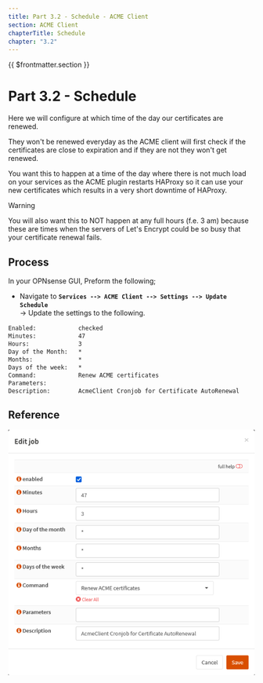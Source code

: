 ```yaml
---
title: Part 3.2 - Schedule - ACME Client
section: ACME Client
chapterTitle: Schedule
chapter: "3.2"
---
```


{{ $frontmatter.section }}
# Part 3.2 - Schedule

Here we will configure at which time of the day our certificates are renewed.

They won't be renewed everyday as the ACME client will first check if the certificates are close to expiration and if they are not they won't get renewed.

You want this to happen at a time of the day where there is not much load on your services as the ACME plugin restarts HAProxy so it can use your new certificates which results in a very short downtime of HAProxy.

> [!WARNING]
> You will also want this to NOT happen at any full hours (f.e. 3 am) because these are times when the servers of Let's Encrypt could be so busy that your certificate renewal fails.

## Process

In your OPNsense GUI, Preform the following;

- Navigate to **`Services --> ACME Client --> Settings --> Update Schedule`**  
-> Update the settings to the following.

```text
Enabled:            checked
Minutes:            47
Hours:              3
Day of the Month:   *
Months:             *
Days of the week:   *
Command:            Renew ACME certificates
Parameters:         
Description:        AcmeClient Cronjob for Certificate AutoRenewal
```

## Reference
![P003-002-ACME-Schedule](assets/P003-002-ACME-Schedule.png)